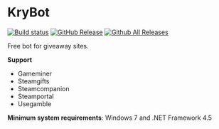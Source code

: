 # KryBot

[![Build status](https://ci.appveyor.com/api/projects/status/01vpmhw11qbv42j9/branch/master?svg=true&passingText=master%20-%20OK&failingText=master%20-%20Fails)](https://ci.appveyor.com/project/KriBetko/krybot/branch/master)
[![GitHub Release](https://img.shields.io/github/release/KriBetko/KryBot.svg?label=Latest)](https://github.com/JustArchi/ArchiSteamFarm/releases/latest)
[![Github All Releases](https://img.shields.io/github/downloads/KriBetko/KryBot/total.svg?label=Downloads)](https://github.com/JustArchi/ArchiSteamFarm/releases)

Free bot for giveaway sites.

**Support**
* Gameminer
* Steamgifts
* Steamcompanion
* Steamportal
* Usegamble


**Minimum system requirements**: Windows 7 and .NET Framework 4.5
